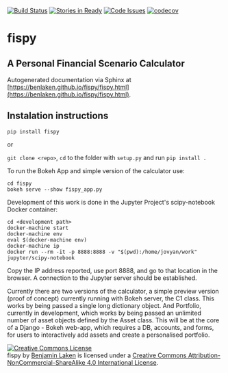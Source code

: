 [![Build Status](https://travis-ci.org/benlaken/fispy.svg?branch=master)](https://travis-ci.org/benlaken/fispy)
[![Stories in Ready](https://badge.waffle.io/benlaken/fispy.png?label=ready&title=Ready)](https://waffle.io/benlaken/fispy)
[![Code Issues](https://www.quantifiedcode.com/api/v1/project/c93811158c0743bfbde1e540ae4f5d3c/badge.svg)](https://www.quantifiedcode.com/app/project/c93811158c0743bfbde1e540ae4f5d3c)
[![codecov](https://codecov.io/gh/benlaken/fispy/branch/master/graph/badge.svg)](https://codecov.io/gh/benlaken/fispy)

# fispy #
## A Personal Financial Scenario Calculator ##

Autogenerated documentation via Sphinx at [https://benlaken.github.io/fispy/fispy.html](https://benlaken.github.io/fispy/fispy.html).

## Instalation instructions ##

`pip install fispy`

or

`git clone <repo>`, `cd` to the folder with `setup.py` and run `pip install .`


To run the Bokeh App and simple version of the calculator use:

	cd fispy
	bokeh serve --show fispy_app.py


Development of this work is done in the Jupyter Project's scipy-notebook Docker container:

```
cd <development path>
docker-machine start
docker-machine env
eval $(docker-machine env)
docker-machine ip
docker run --rm -it -p 8888:8888 -v "$(pwd):/home/jovyan/work" jupyter/scipy-notebook

```
Copy the IP address reported, use port 8888, and go to that location in the browser. A connection to the Jupyter server should be established.

Currently there are two versions of the calculator, a simple preview version (proof of concept) currently running with Bokeh server, the C1 class. This works by being passed a single long dictionary object. And Portfolio, currently in development, which works by being passed an unlimited number of asset objects defined by the Asset class. This will be at the core of a Django - Bokeh web-app, which requires a DB, accounts, and forms, for users to interactively add assets and create a personalised portfolio.

<a rel="license" href="http://creativecommons.org/licenses/by-nc-sa/4.0/"><img alt="Creative Commons License" style="border-width:0" src="https://i.creativecommons.org/l/by-nc-sa/4.0/88x31.png" /></a><br /><span xmlns:dct="http://purl.org/dc/terms/" property="dct:title">fispy</span> by <a xmlns:cc="http://creativecommons.org/ns#" href="https://github.com/benlaken/fispy" property="cc:attributionName" rel="cc:attributionURL">Benjamin Laken</a> is licensed under a <a rel="license" href="http://creativecommons.org/licenses/by-nc-sa/4.0/">Creative Commons Attribution-NonCommercial-ShareAlike 4.0 International License</a>.
